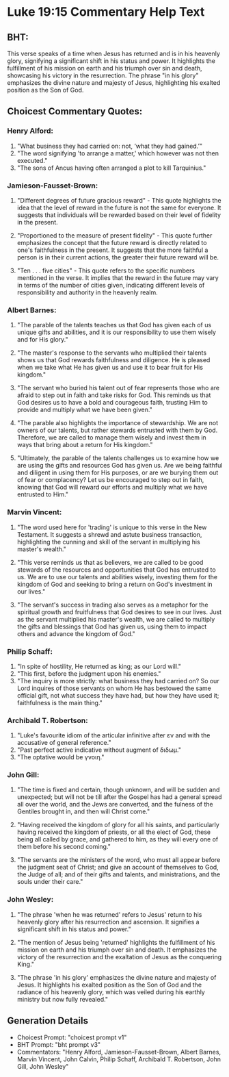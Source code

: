 # Luke 19:15 Commentary Help Text

## BHT:
This verse speaks of a time when Jesus has returned and is in his heavenly glory, signifying a significant shift in his status and power. It highlights the fulfillment of his mission on earth and his triumph over sin and death, showcasing his victory in the resurrection. The phrase "in his glory" emphasizes the divine nature and majesty of Jesus, highlighting his exalted position as the Son of God.

## Choicest Commentary Quotes:
### Henry Alford:
1. "What business they had carried on: not, ‘what they had gained.’"
2. "The word signifying 'to arrange a matter,' which however was not then executed."
3. "The sons of Ancus having often arranged a plot to kill Tarquinius."

### Jamieson-Fausset-Brown:
1. "Different degrees of future gracious reward" - This quote highlights the idea that the level of reward in the future is not the same for everyone. It suggests that individuals will be rewarded based on their level of fidelity in the present.

2. "Proportioned to the measure of present fidelity" - This quote further emphasizes the concept that the future reward is directly related to one's faithfulness in the present. It suggests that the more faithful a person is in their current actions, the greater their future reward will be.

3. "Ten . . . five cities" - This quote refers to the specific numbers mentioned in the verse. It implies that the reward in the future may vary in terms of the number of cities given, indicating different levels of responsibility and authority in the heavenly realm.

### Albert Barnes:
1. "The parable of the talents teaches us that God has given each of us unique gifts and abilities, and it is our responsibility to use them wisely and for His glory."

2. "The master's response to the servants who multiplied their talents shows us that God rewards faithfulness and diligence. He is pleased when we take what He has given us and use it to bear fruit for His kingdom."

3. "The servant who buried his talent out of fear represents those who are afraid to step out in faith and take risks for God. This reminds us that God desires us to have a bold and courageous faith, trusting Him to provide and multiply what we have been given."

4. "The parable also highlights the importance of stewardship. We are not owners of our talents, but rather stewards entrusted with them by God. Therefore, we are called to manage them wisely and invest them in ways that bring about a return for His kingdom."

5. "Ultimately, the parable of the talents challenges us to examine how we are using the gifts and resources God has given us. Are we being faithful and diligent in using them for His purposes, or are we burying them out of fear or complacency? Let us be encouraged to step out in faith, knowing that God will reward our efforts and multiply what we have entrusted to Him."

### Marvin Vincent:
1. "The word used here for 'trading' is unique to this verse in the New Testament. It suggests a shrewd and astute business transaction, highlighting the cunning and skill of the servant in multiplying his master's wealth."

2. "This verse reminds us that as believers, we are called to be good stewards of the resources and opportunities that God has entrusted to us. We are to use our talents and abilities wisely, investing them for the kingdom of God and seeking to bring a return on God's investment in our lives."

3. "The servant's success in trading also serves as a metaphor for the spiritual growth and fruitfulness that God desires to see in our lives. Just as the servant multiplied his master's wealth, we are called to multiply the gifts and blessings that God has given us, using them to impact others and advance the kingdom of God."

### Philip Schaff:
1. "In spite of hostility, He returned as king; as our Lord will."
2. "This first, before the judgment upon his enemies."
3. "The inquiry is more strictly: what business they had carried on? So our Lord inquires of those servants on whom He has bestowed the same official gift, not what success they have had, but how they have used it; faithfulness is the main thing."

### Archibald T. Robertson:
1. "Luke's favourite idiom of the articular infinitive after εν and with the accusative of general reference." 
2. "Past perfect active indicative without augment of διδωμ." 
3. "The optative would be γνοιη."

### John Gill:
1. "The time is fixed and certain, though unknown, and will be sudden and unexpected; but will not be till after the Gospel has had a general spread all over the world, and the Jews are converted, and the fulness of the Gentiles brought in, and then will Christ come." 

2. "Having received the kingdom of glory for all his saints, and particularly having received the kingdom of priests, or all the elect of God, these being all called by grace, and gathered to him, as they will every one of them before his second coming."

3. "The servants are the ministers of the word, who must all appear before the judgment seat of Christ; and give an account of themselves to God, the Judge of all; and of their gifts and talents, and ministrations, and the souls under their care."

### John Wesley:
1. "The phrase 'when he was returned' refers to Jesus' return to his heavenly glory after his resurrection and ascension. It signifies a significant shift in his status and power."

2. "The mention of Jesus being 'returned' highlights the fulfillment of his mission on earth and his triumph over sin and death. It emphasizes the victory of the resurrection and the exaltation of Jesus as the conquering King."

3. "The phrase 'in his glory' emphasizes the divine nature and majesty of Jesus. It highlights his exalted position as the Son of God and the radiance of his heavenly glory, which was veiled during his earthly ministry but now fully revealed."


## Generation Details
- Choicest Prompt: "choicest prompt v1"
- BHT Prompt: "bht prompt v3"
- Commentators: "Henry Alford, Jamieson-Fausset-Brown, Albert Barnes, Marvin Vincent, John Calvin, Philip Schaff, Archibald T. Robertson, John Gill, John Wesley"
